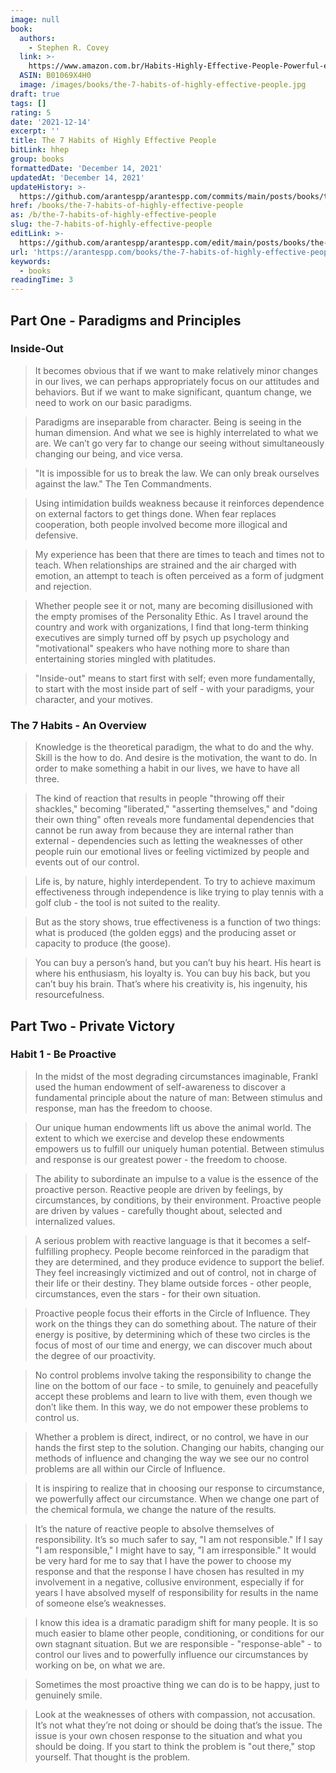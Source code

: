 ```yaml
---
image: null
book:
  authors:
    - Stephen R. Covey
  link: >-
    https://www.amazon.com.br/Habits-Highly-Effective-People-Powerful-ebook/dp/B01069X4H0
  ASIN: B01069X4H0
  image: /images/books/the-7-habits-of-highly-effective-people.jpg
draft: true
tags: []
rating: 5
date: '2021-12-14'
excerpt: ''
title: The 7 Habits of Highly Effective People
bitLink: hhep
group: books
formattedDate: 'December 14, 2021'
updatedAt: 'December 14, 2021'
updateHistory: >-
  https://github.com/arantespp/arantespp.com/commits/main/posts/books/the-7-habits-of-highly-effective-people.md
href: /books/the-7-habits-of-highly-effective-people
as: /b/the-7-habits-of-highly-effective-people
slug: the-7-habits-of-highly-effective-people
editLink: >-
  https://github.com/arantespp/arantespp.com/edit/main/posts/books/the-7-habits-of-highly-effective-people.md
url: 'https://arantespp.com/books/the-7-habits-of-highly-effective-people'
keywords:
  - books
readingTime: 3
---
```


## Part One - Paradigms and Principles

### Inside-Out

> It becomes obvious that if we want to make relatively minor changes in our lives, we can perhaps appropriately focus on our attitudes and behaviors. But if we want to make significant, quantum change, we need to work on our basic paradigms.

> Paradigms are inseparable from character. Being is seeing in the human dimension. And what we see is highly interrelated to what we are. We can’t go very far to change our seeing without simultaneously changing our being, and vice versa.

> "It is impossible for us to break the law. We can only break ourselves against the law." The Ten Commandments.

> Using intimidation builds weakness because it reinforces dependence on external factors to get things done. When fear replaces cooperation, both people involved become more illogical and defensive.

> My experience has been that there are times to teach and times not to teach. When relationships are strained and the air charged with emotion, an attempt to teach is often perceived as a form of judgment and rejection.

> Whether people see it or not, many are becoming disillusioned with the empty promises of the Personality Ethic. As I travel around the country and work with organizations, I find that long-term thinking executives are simply turned off by psych up psychology and "motivational" speakers who have nothing more to share than entertaining stories mingled with platitudes.

> "Inside-out" means to start first with self; even more fundamentally, to start with the most inside part of self - with your paradigms, your character, and your motives.

### The 7 Habits - An Overview

> Knowledge is the theoretical paradigm, the what to do and the why. Skill is the how to do. And desire is the motivation, the want to do. In order to make something a habit in our lives, we have to have all three.

> The kind of reaction that results in people "throwing off their shackles," becoming "liberated," "asserting themselves," and "doing their own thing" often reveals more fundamental dependencies that cannot be run away from because they are internal rather than external - dependencies such as letting the weaknesses of other people ruin our emotional lives or feeling victimized by people and events out of our control.

> Life is, by nature, highly interdependent. To try to achieve maximum effectiveness through independence is like trying to play tennis with a golf club - the tool is not suited to the reality.

> But as the story shows, true effectiveness is a function of two things: what is produced (the golden eggs) and the producing asset or capacity to produce (the goose).

> You can buy a person’s hand, but you can’t buy his heart. His heart is where his enthusiasm, his loyalty is. You can buy his back, but you can’t buy his brain. That’s where his creativity is, his ingenuity, his resourcefulness.

## Part Two - Private Victory

### Habit 1 - Be Proactive

> In the midst of the most degrading circumstances imaginable, Frankl used the human endowment of self-awareness to discover a fundamental principle about the nature of man: Between stimulus and response, man has the freedom to choose.

> Our unique human endowments lift us above the animal world. The extent to which we exercise and develop these endowments empowers us to fulfill our uniquely human potential. Between stimulus and response is our greatest power - the freedom to choose.

> The ability to subordinate an impulse to a value is the essence of the proactive person. Reactive people are driven by feelings, by circumstances, by conditions, by their environment. Proactive people are driven by values - carefully thought about, selected and internalized values.

> A serious problem with reactive language is that it becomes a self-fulfilling prophecy. People become reinforced in the paradigm that they are determined, and they produce evidence to support the belief. They feel increasingly victimized and out of control, not in charge of their life or their destiny. They blame outside forces - other people, circumstances, even the stars - for their own situation.

> Proactive people focus their efforts in the Circle of Influence. They work on the things they can do something about. The nature of their energy is positive, by determining which of these two circles is the focus of most of our time and energy, we can discover much about the degree of our proactivity.

> No control problems involve taking the responsibility to change the line on the bottom of our face - to smile, to genuinely and peacefully accept these problems and learn to live with them, even though we don’t like them. In this way, we do not empower these problems to control us.

> Whether a problem is direct, indirect, or no control, we have in our hands the first step to the solution. Changing our habits, changing our methods of influence and changing the way we see our no control problems are all within our Circle of Influence.

> It is inspiring to realize that in choosing our response to circumstance, we powerfully affect our circumstance. When we change one part of the chemical formula, we change the nature of the results.

> It’s the nature of reactive people to absolve themselves of responsibility. It’s so much safer to say, "I am not responsible." If I say "I am responsible," I might have to say, "I am irresponsible." It would be very hard for me to say that I have the power to choose my response and that the response I have chosen has resulted in my involvement in a negative, collusive environment, especially if for years I have absolved myself of responsibility for results in the name of someone else’s weaknesses.

> I know this idea is a dramatic paradigm shift for many people. It is so much easier to blame other people, conditioning, or conditions for our own stagnant situation. But we are responsible - "response-able" - to control our lives and to powerfully influence our circumstances by working on be, on what we are.

> Sometimes the most proactive thing we can do is to be happy, just to genuinely smile.

> Look at the weaknesses of others with compassion, not accusation. It’s not what they’re not doing or should be doing that’s the issue. The issue is your own chosen response to the situation and what you should be doing. If you start to think the problem is "out there," stop yourself. That thought is the problem.
